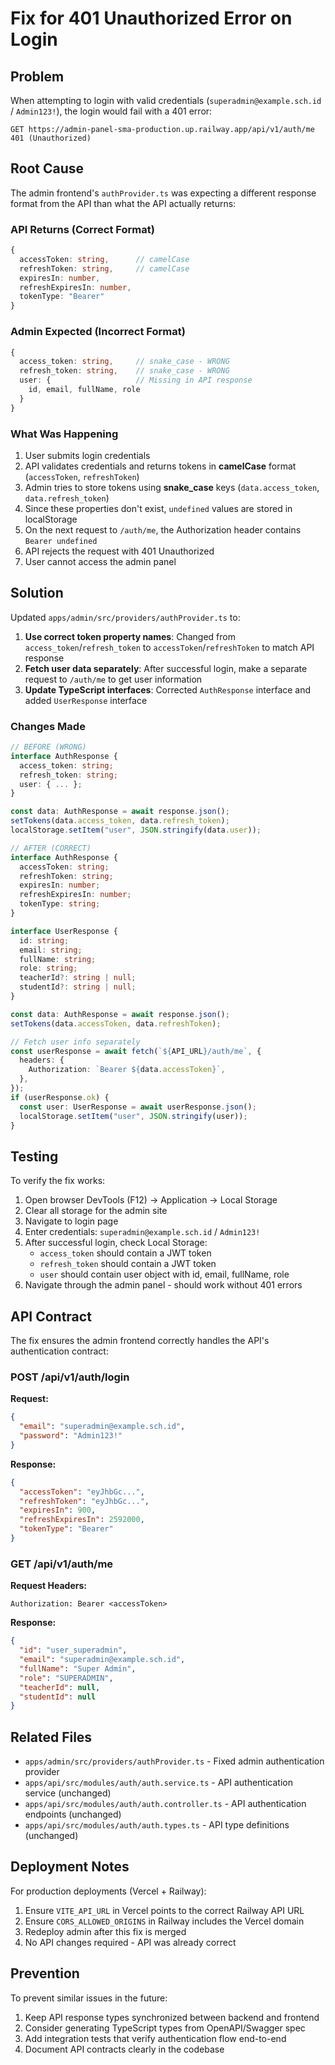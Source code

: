 # Fix for 401 Unauthorized Error on Login

## Problem

When attempting to login with valid credentials (`superadmin@example.sch.id` / `Admin123!`), the login would fail with a 401 error:

```
GET https://admin-panel-sma-production.up.railway.app/api/v1/auth/me 401 (Unauthorized)
```

## Root Cause

The admin frontend's `authProvider.ts` was expecting a different response format from the API than what the API actually returns:

### API Returns (Correct Format)

```typescript
{
  accessToken: string,      // camelCase
  refreshToken: string,     // camelCase
  expiresIn: number,
  refreshExpiresIn: number,
  tokenType: "Bearer"
}
```

### Admin Expected (Incorrect Format)

```typescript
{
  access_token: string,     // snake_case - WRONG
  refresh_token: string,    // snake_case - WRONG
  user: {                   // Missing in API response
    id, email, fullName, role
  }
}
```

### What Was Happening

1. User submits login credentials
2. API validates credentials and returns tokens in **camelCase** format (`accessToken`, `refreshToken`)
3. Admin tries to store tokens using **snake_case** keys (`data.access_token`, `data.refresh_token`)
4. Since these properties don't exist, `undefined` values are stored in localStorage
5. On the next request to `/auth/me`, the Authorization header contains `Bearer undefined`
6. API rejects the request with 401 Unauthorized
7. User cannot access the admin panel

## Solution

Updated `apps/admin/src/providers/authProvider.ts` to:

1. **Use correct token property names**: Changed from `access_token`/`refresh_token` to `accessToken`/`refreshToken` to match API response
2. **Fetch user data separately**: After successful login, make a separate request to `/auth/me` to get user information
3. **Update TypeScript interfaces**: Corrected `AuthResponse` interface and added `UserResponse` interface

### Changes Made

```typescript
// BEFORE (WRONG)
interface AuthResponse {
  access_token: string;
  refresh_token: string;
  user: { ... };
}

const data: AuthResponse = await response.json();
setTokens(data.access_token, data.refresh_token);
localStorage.setItem("user", JSON.stringify(data.user));

// AFTER (CORRECT)
interface AuthResponse {
  accessToken: string;
  refreshToken: string;
  expiresIn: number;
  refreshExpiresIn: number;
  tokenType: string;
}

interface UserResponse {
  id: string;
  email: string;
  fullName: string;
  role: string;
  teacherId?: string | null;
  studentId?: string | null;
}

const data: AuthResponse = await response.json();
setTokens(data.accessToken, data.refreshToken);

// Fetch user info separately
const userResponse = await fetch(`${API_URL}/auth/me`, {
  headers: {
    Authorization: `Bearer ${data.accessToken}`,
  },
});
if (userResponse.ok) {
  const user: UserResponse = await userResponse.json();
  localStorage.setItem("user", JSON.stringify(user));
}
```

## Testing

To verify the fix works:

1. Open browser DevTools (F12) → Application → Local Storage
2. Clear all storage for the admin site
3. Navigate to login page
4. Enter credentials: `superadmin@example.sch.id` / `Admin123!`
5. After successful login, check Local Storage:
   - `access_token` should contain a JWT token
   - `refresh_token` should contain a JWT token
   - `user` should contain user object with id, email, fullName, role
6. Navigate through the admin panel - should work without 401 errors

## API Contract

The fix ensures the admin frontend correctly handles the API's authentication contract:

### POST /api/v1/auth/login

**Request:**

```json
{
  "email": "superadmin@example.sch.id",
  "password": "Admin123!"
}
```

**Response:**

```json
{
  "accessToken": "eyJhbGc...",
  "refreshToken": "eyJhbGc...",
  "expiresIn": 900,
  "refreshExpiresIn": 2592000,
  "tokenType": "Bearer"
}
```

### GET /api/v1/auth/me

**Request Headers:**

```
Authorization: Bearer <accessToken>
```

**Response:**

```json
{
  "id": "user_superadmin",
  "email": "superadmin@example.sch.id",
  "fullName": "Super Admin",
  "role": "SUPERADMIN",
  "teacherId": null,
  "studentId": null
}
```

## Related Files

- `apps/admin/src/providers/authProvider.ts` - Fixed admin authentication provider
- `apps/api/src/modules/auth/auth.service.ts` - API authentication service (unchanged)
- `apps/api/src/modules/auth/auth.controller.ts` - API authentication endpoints (unchanged)
- `apps/api/src/modules/auth/auth.types.ts` - API type definitions (unchanged)

## Deployment Notes

For production deployments (Vercel + Railway):

1. Ensure `VITE_API_URL` in Vercel points to the correct Railway API URL
2. Ensure `CORS_ALLOWED_ORIGINS` in Railway includes the Vercel domain
3. Redeploy admin after this fix is merged
4. No API changes required - API was already correct

## Prevention

To prevent similar issues in the future:

1. Keep API response types synchronized between backend and frontend
2. Consider generating TypeScript types from OpenAPI/Swagger spec
3. Add integration tests that verify authentication flow end-to-end
4. Document API contracts clearly in the codebase
